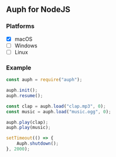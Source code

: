 ## Auph for NodeJS

### Platforms

- [x] macOS
- [ ] Windows
- [ ] Linux

### Example

```javascript
const auph = require("auph");

auph.init();
auph.resume();

const clap = auph.load("clap.mp3", 0);
const music = auph.load("music.ogg", 0);

auph.play(clap);
auph.play(music);

setTimeout(() => {
    Auph.shutdown();
}, 2000);
```